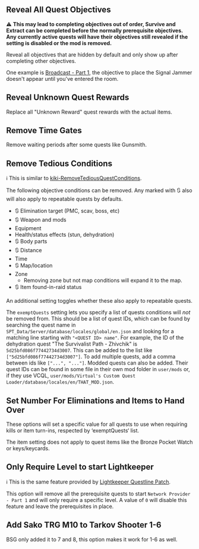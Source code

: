 ## Reveal All Quest Objectives

⚠️ **This may lead to completing objectives out of order, Survive and Extract can be completed before the normally prerequisite objectives. Any currently active quests will have their objectives still revealed if the setting is disabled or the mod is removed.**

Reveal all objectives that are hidden by default and only show up after completing other objectives.

One example is [Broadcast - Part 1](https://escapefromtarkov.fandom.com/wiki/Broadcast_-_Part_1), the objective to place the Signal Jammer doesn't appear until you've entered the room.

## Reveal Unknown Quest Rewards

Replace all "Unknown Reward" quest rewards with the actual items.

## Remove Time Gates

Remove waiting periods after some quests like Gunsmith.

## Remove Tedious Conditions

ℹ️ This is similar to [kiki-RemoveTediousQuestConditions](https://forge.sp-tarkov.com/mod/336/kiki-removetediousquestconditions).

The following objective conditions can be removed.
Any marked with 🔃 also will also apply to repeatable quests by defaults.

- 🔃 Elimination target (PMC, scav, boss, etc)
- 🔃 Weapon and mods
- Equipment
- Health/status effects (stun, dehydration)
- 🔃 Body parts
- 🔃 Distance
- Time
- 🔃 Map/location
- Zone
  - Removing zone but not map conditions will expand it to the map.
- 🔃 Item found-in-raid status

An additional setting toggles whether these also apply to repeatable quests.

The `exemptQuests` setting lets you specify a list of quests conditions will *not* be removed from. This should be a list of quest IDs, which can be found by searching the quest name in `SPT_Data/Server/database/locales/global/en.json` and looking for a matching line starting with `"<QUEST ID> name"`. For example, the ID of the dehydration quest "The Survivalist Path - Zhivchik" is `5d25bfd086f77442734d3007`. This can be added to the list like `["5d25bfd086f77442734d3007"]`. To add multiple quests, add a comma between ids like `["...", "..."]`.
Modded quests can also be added. Their quest IDs can be found in some file in their own mod folder in `user/mods` or, if they use VCQL, `user/mods/Virtual's Custom Quest Loader/database/locales/en/THAT_MOD.json`.

## Set Number For Eliminations and Items to Hand Over

These options will set a specific value for all quests to use when requiring kills or item turn-ins, respected by ‘exemptQuests‘ list.

The item setting does not apply to quest items like the Bronze Pocket Watch or keys/keycards.

## Only Require Level to start Lightkeeper

ℹ️ This is the same feature provided by [Lightkeeper Questline Patch](https://forge.sp-tarkov.com/mod/1521/lightkeeper-questline-patch).

This option will remove all the prerequisite quests to start `Network Provider - Part 1` and will only require a specific level. A value of `0` will disable this feature and leave the prerequisites in place.

## Add Sako TRG M10 to Tarkov Shooter 1-6

BSG only added it to 7 and 8, this option makes it work for 1-6 as well.
